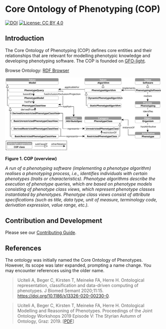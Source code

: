 # Core Ontology of Phenotyping (COP)

[![DOI](https://zenodo.org/badge/233046335.svg)](https://zenodo.org/badge/latestdoi/233046335) [![License: CC BY 4.0](https://img.shields.io/badge/License-CC_BY_4.0-lightgrey.svg)](LICENSE)

## Introduction

The Core Ontology of Phenotyping (COP) defines core entities and their relationships that are relevant for modelling phenotypic knowledge and developing phenotyping software. The COP is founded on [GFO-light](https://github.com/Onto-Med/gfo-light).

Browse Ontology: [RDF Browser](https://top.imise.uni-leipzig.de/ontology/cop/)

![COP overview](images/cop.svg)

**Figure 1. COP (overview)**

*A run of a phenotyping software (implementing a phenotype algorithm) realises a phenotyping process, i.e., identifies individuals with certain phenotypes (traits or characteristics). Phenotype algorithms describe the execution of phenotype queries, which are based on phenotype models consisting of phenotype class views, which represent phenotype classes instantiated by phenotypes. Phenotype class views consist of attribute specifications (such as title, data type, unit of measure, terminology code, derivation expression, value range, etc.).*

## Contribution and Development

Please see our [Contributing Guide](CONTRIBUTING.md).

## References

The ontology was initially named the Core Ontology of Phenotypes. However, its scope was later expanded, prompting a name change. You may encounter references using the older name.

> Uciteli A, Beger C, Kirsten T, Meineke FA, Herre H. Ontological representation, classification and data-driven computing of phenotypes. J Biomed Semant 2020;11:15. https://doi.org/10.1186/s13326-020-00230-0.

> Uciteli A, Beger C, Kirsten T, Meineke FA, Herre H. Ontological Modelling and Reasoning of Phenotypes. Proceedings of the Joint Ontology Workshops 2019 Episode V: The Styrian Autumn of Ontology, Graz: 2019. [[PDF](http://ceur-ws.org/Vol-2518/paper-ODLS11.pdf)]
